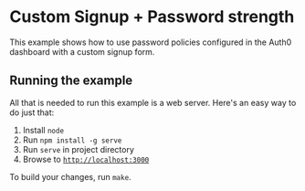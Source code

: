 # Custom Signup + Password strength

This example shows how to use password policies configured in the Auth0 dashboard with a custom signup form.

## Running the example

All that is needed to run this example is a web server. Here's an easy way to do just that:

1. Install `node`
2. Run `npm install -g serve`
3. Run `serve` in project directory
4. Browse to [`http://localhost:3000`](http://localhost:3000)

To build your changes, run `make`.

